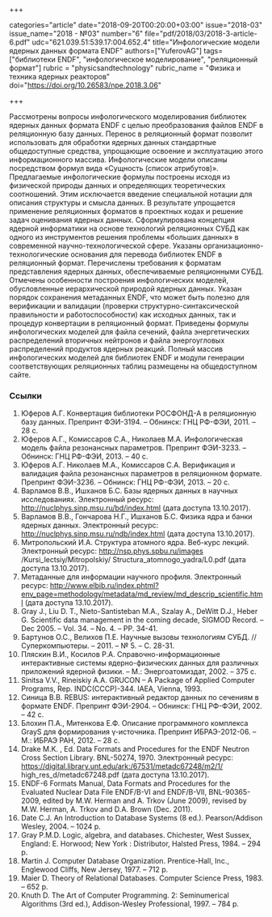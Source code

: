 +++

categories="article"
date="2018-09-20T00:20:00+03:00"
issue="2018-03"
issue_name="2018 - №03"
number="6"
file="pdf/2018/03/2018-3-article-6.pdf"
udc="621.039.51:539.17:004.652.4"
title="Инфологические модели ядерных данных формата ENDF"
authors=["YuferovAG"]
tags=["библиотеки ENDF", "инфологическое моделирование", "реляционный формат"]
rubric = "physicsandtechnology"
rubric_name = "Физика и техника ядерных реакторов"
doi="https://doi.org/10.26583/npe.2018.3.06"

+++

Рассмотрены вопросы инфологического моделирования библиотек ядерных данных формата ENDF с целью преобразования файлов ENDF в реляционную базу данных. Перенос в реляционный формат позволит использовать для обработки ядерных данных стандартные общедоступные средства, упрощающие освоение и эксплуатацию этого информационного массива. Инфологические модели описаны посредством формул вида «Сущность (список атрибутов)». Предлагаемые инфологические формулы построены исходя из физической природы данных и определяющих теоретических соотношений. Этим исключается введение специальной нотации для описания структуры и смысла данных. В результате упрощается применение реляционных форматов в проектных кодах и решение задач оценивания ядерных данных. Сформулирована концепция ядерной информатики на основе технологий реляционных СУБД как одного из инструментов решения проблемы «больших данных» в современной научно-технологической сфере. Указаны организационно-технологические основания для перевода библиотек ENDF в реляционный формат. Перечислены требования к форматам представления ядерных данных, обеспечиваемые реляционными СУБД. Отмечены особенности построения инфологических моделей, обусловленные иерархической природой ядерных данных. Указан порядок сохранения метаданных ENDF, что может быть полезно для верификации и валидации (проверки структурно-синтаксической правильности и работоспособности) как исходных данных, так и процедур конвертации в реляционный формат. Приведены формулы инфологических моделей для файла сечений, файла энергетических распределений вторичных нейтронов и файла энергоугловых распределений продуктов ядерных реакций. Полный массив инфологических моделей для библиотек ENDF и модули генерации соответствующих реляционных таблиц размещены на общедоступном сайте.

### Ссылки

1. Юферов А.Г. Конвертация библиотеки РОСФОНД-А в реляционную базу данных. Препринт ФЭИ-3194. – Обнинск: ГНЦ РФ-ФЭИ, 2011. – 28 с.
2. Юферов А.Г., Комиссаров С.А., Николаев М.А. Инфологическая модель файла резонансных параметров. Препринт ФЭИ-3233. – Обнинск: ГНЦ РФ-ФЭИ, 2013. – 40 с.
3. Юферов А.Г. Николаев М.А., Комиссаров С.А. Верификация и валидация файла резонансных параметров в реляционном формате. Препринт ФЭИ-3236. – Обнинск: ГНЦ РФ-ФЭИ, 2013. – 20 с.
4. Варламов В.В., Ишханов Б.С. Базы ядерных данных в научных исследованиях. Электронный ресурс: http://nuclphys.sinp.msu.ru/bd/index.html (дата доступа 13.10.2017).
5. Варламов В.В., Гончарова Н.Г., Ишханов Б.С. Физика ядра и банки ядерных данных. Электронный ресурс: http://nuclphys.sinp.msu.ru/ndb/index.html (дата доступа 13.10.2017).
6. Митропольский И.А. Структура атомного ядра. Веб-курс лекций. Электронный ресурс: http://nsp.phys.spbu.ru/images /Kursi_lectsiy/Mitropolskiy/ Structura_atomnogo_yadra/L0.pdf (дата доступа 13.10.2017).
7. Метаданные для информации научного профиля. Электронный ресурс: http://www.elbib.ru/index.phtml?env_page=methodology/metadata/md_review/md_descrip_scientific.html (дата доступа 13.10.2017).
8. Gray J., Liu D. T., Nieto-Santisteban M.A., Szalay A., DeWitt D.J., Heber G. Scientific data management in the coming decade, SIGMOD Record. – Dec 2005. – Vol. 34. – No. 4. – PP. 34-41.
9. Бартунов О.С., Велихов П.Е. Научные вызовы технологиям СУБД. // Суперкомпьютеры. – 2011. – № 5. – С. 28-31.
10. Пляскин В.И., Косилов Р.А. Справочно-информационные интерактивные системы ядерно-физических данных для различных приложений ядерной физики. – М.: Энергоатомиздат, 2002. – 375 с.
11. Sinitsa V.V., Rineiskiy A.A. GRUCON – A Package of Applied Computer Programs, Rep. INDC(CCCP)-344. IAEA, Vienna, 1993.
12. Синица В.В. REBUS: интерактивный редактор данных по сечениям в формате ENDF. Препринт ФЭИ-2904. – Обнинск: ГНЦ РФ-ФЭИ, 2002. – 42 с.
13. Блохин П.А., Митенкова Е.Ф. Описание программного комплекса GrayS для формирования γ-источника. Препринт ИБРАЭ-2012-06. – М.: ИБРАЭ РАН, 2012. – 28 с.
14. Drake M.K. , Ed. Data Formats and Procedures for the ENDF Neutron Cross Section Library. BNL-50274, 1970. Электронный ресурс: https://digital.library.unt.edu/ark:/67531/metadc67248/m2/1/ high_res_d/metadc67248.pdf (дата доступа 13.10.2017).
15. ENDF-6 Formats Manual, Data Formats and Procedures for the Evaluated Nuclear Data File ENDF/B-VI and ENDF/B-VII, BNL-90365-2009, edited by M.W. Herman and A. Trkov (June 2009), revised by M.W. Herman, A. Trkov and D.A. Brown (Dec. 2011).
16. Datе C.J. An Introduction to Database Systems (8 ed.). Pearson/Addison Wesley, 2004. – 1024 p.
17. Gray P.M.D. Logic, algebra, and databases. Chichester, West Sussex, England: E. Horwood; New York : Distributor, Halsted Press, 1984. – 294 p.
18. Martin J. Computer Database Organization. Prentice-Hall, Inc., Englewood Cliffs, New Jersey, 1977. – 712 p.
19. Maier D. Theory of Relational Databases. Computer Science Press, 1983. – 652 p.
20. Knuth D. The Art of Computer Programming. 2: Seminumerical Algorithms (3rd ed.), Addison-Wesley Professional, 1997. – 784 p.